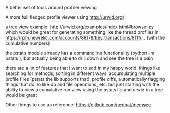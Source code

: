 A better set of tools around profiler viewing

A more full fledged profile viewer using http://urwid.org/

a tree view example:
http://urwid.org/examples/index.html#browse-py
which would be great for generating something like the thread profiles in https://rpm.newrelic.com/accounts/88178/key_transactions/8111/...
(with the cumulative numbers)

the pstats module already has a commandline functionality (python -m pstats <profile file>), but actually being able to drill down and see the tree is a pain

there are a lot of features that i want to add in my happy world. things like searching for methods, sorting in different ways, accumulating multiple profile files (pstats the lib supports that), profile diffs, automatically flagging things that do i/o like db and file operations, etc.
but just starting with the ability to view a cumulative run view using the pstats lib and urwid in a tree 
would be great

Other things to use as reference: https://github.com/nedbat/memsee